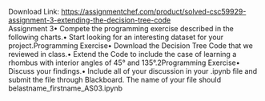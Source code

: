 Download Link: https://assignmentchef.com/product/solved-csc59929-assignment-3-extending-the-decision-tree-code
<br>
Assignment 3• Compete the programming exercise described in the following charts.• Start looking for an interesting dataset for your project.Programming Exercise• Download the Decision Tree Code that we reviewed in class.• Extend the Code to include the case of learning a rhombus with interior angles of 45° and 135°.2Programming Exercise• Discuss your findings.• Include all of your discussion in your .ipynb file and submit the file through Blackboard. The name of your file should belastname_firstname_AS03.ipynb